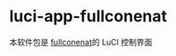 # luci-app-fullconenat

本软件包是  [fullconenat]的 LuCI 控制界面

[fullconenat]: https://github.com/LGA1150/openwrt-fullconenat
